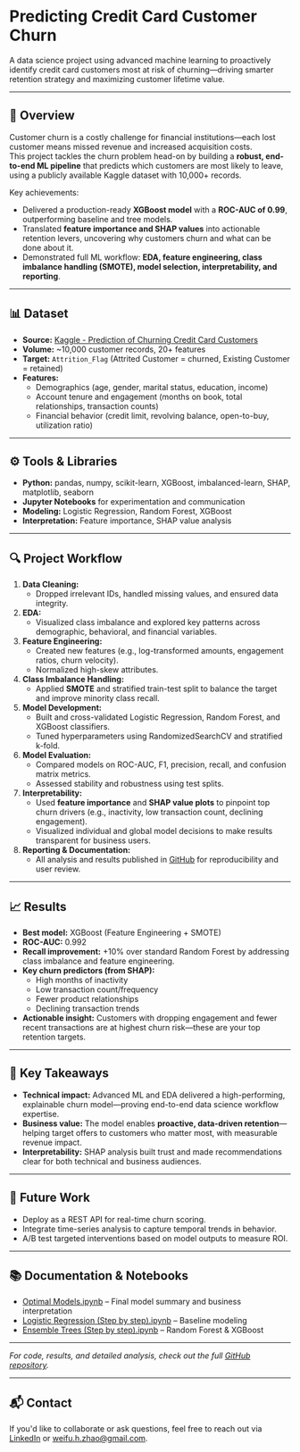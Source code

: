 # Predicting Credit Card Customer Churn

A data science project using advanced machine learning to proactively identify credit card customers most at risk of churning—driving smarter retention strategy and maximizing customer lifetime value.

---

## 📌 Overview

Customer churn is a costly challenge for financial institutions—each lost customer means missed revenue and increased acquisition costs.  
This project tackles the churn problem head-on by building a **robust, end-to-end ML pipeline** that predicts which customers are most likely to leave, using a publicly available Kaggle dataset with 10,000+ records.

Key achievements:
- Delivered a production-ready **XGBoost model** with a **ROC-AUC of 0.99**, outperforming baseline and tree models.
- Translated **feature importance and SHAP values** into actionable retention levers, uncovering why customers churn and what can be done about it.
- Demonstrated full ML workflow: **EDA, feature engineering, class imbalance handling (SMOTE), model selection, interpretability, and reporting**.

---

## 📊 Dataset

- **Source:** [Kaggle - Prediction of Churning Credit Card Customers](https://www.kaggle.com/datasets/thedevastator/predicting-credit-card-customer-attrition-with-m/data)
- **Volume:** ~10,000 customer records, 20+ features
- **Target:** `Attrition_Flag` (Attrited Customer = churned, Existing Customer = retained)
- **Features:**  
  - Demographics (age, gender, marital status, education, income)
  - Account tenure and engagement (months on book, total relationships, transaction counts)
  - Financial behavior (credit limit, revolving balance, open-to-buy, utilization ratio)

---

## ⚙️ Tools & Libraries

- **Python:** pandas, numpy, scikit-learn, XGBoost, imbalanced-learn, SHAP, matplotlib, seaborn
- **Jupyter Notebooks** for experimentation and communication
- **Modeling:** Logistic Regression, Random Forest, XGBoost
- **Interpretation:** Feature importance, SHAP value analysis

---

## 🔍 Project Workflow

1. **Data Cleaning:**  
   - Dropped irrelevant IDs, handled missing values, and ensured data integrity.
2. **EDA:**  
   - Visualized class imbalance and explored key patterns across demographic, behavioral, and financial variables.
3. **Feature Engineering:**  
   - Created new features (e.g., log-transformed amounts, engagement ratios, churn velocity).
   - Normalized high-skew attributes.
4. **Class Imbalance Handling:**  
   - Applied **SMOTE** and stratified train-test split to balance the target and improve minority class recall.
5. **Model Development:**  
   - Built and cross-validated Logistic Regression, Random Forest, and XGBoost classifiers.
   - Tuned hyperparameters using RandomizedSearchCV and stratified k-fold.
6. **Model Evaluation:**  
   - Compared models on ROC-AUC, F1, precision, recall, and confusion matrix metrics.
   - Assessed stability and robustness using test splits.
7. **Interpretability:**  
   - Used **feature importance** and **SHAP value plots** to pinpoint top churn drivers (e.g., inactivity, low transaction count, declining engagement).
   - Visualized individual and global model decisions to make results transparent for business users.
8. **Reporting & Documentation:**  
   - All analysis and results published in [GitHub](https://github.com/DigimonFrankie/Projects/tree/main/Predicting%20Credit%20Card%20Customer%20Churn%3A%20A%20Data-Driven%20Approach%20to%20Retention%20Strategy) for reproducibility and user review.

---

## 📈 Results

- **Best model:**   XGBoost (Feature Engineering + SMOTE)
- **ROC-AUC:** 0.992  
- **Recall improvement:** +10% over standard Random Forest by addressing class imbalance and feature engineering.
- **Key churn predictors (from SHAP):**
  - High months of inactivity
  - Low transaction count/frequency
  - Fewer product relationships
  - Declining transaction trends
- **Actionable insight:** Customers with dropping engagement and fewer recent transactions are at highest churn risk—these are your top retention targets.

---

## 📌 Key Takeaways

- **Technical impact:** Advanced ML and EDA delivered a high-performing, explainable churn model—proving end-to-end data science workflow expertise.
- **Business value:** The model enables **proactive, data-driven retention**—helping target offers to customers who matter most, with measurable revenue impact.
- **Interpretability:** SHAP analysis built trust and made recommendations clear for both technical and business audiences.

---

## 🧠 Future Work

- Deploy as a REST API for real-time churn scoring.
- Integrate time-series analysis to capture temporal trends in behavior.
- A/B test targeted interventions based on model outputs to measure ROI.

---

## 📚 Documentation & Notebooks

- [Optimal Models.ipynb](https://github.com/DigimonFrankie/Projects/blob/main/Predicting%20Credit%20Card%20Customer%20Churn%3A%20A%20Data-Driven%20Approach%20to%20Retention%20Strategy/Optimal%20Models.ipynb) – Final model summary and business interpretation
- [Logistic Regression (Step by step).ipynb](https://github.com/DigimonFrankie/Projects/blob/main/Predicting%20Credit%20Card%20Customer%20Churn%3A%20A%20Data-Driven%20Approach%20to%20Retention%20Strategy/Logistic%20Regression%20(Step%20by%20step).ipynb) – Baseline modeling
- [Ensemble Trees (Step by step).ipynb](https://github.com/DigimonFrankie/Projects/blob/main/Predicting%20Credit%20Card%20Customer%20Churn%3A%20A%20Data-Driven%20Approach%20to%20Retention%20Strategy/Emsemble%20Trees%20(Step%20by%20step).ipynb) – Random Forest & XGBoost

---

*For code, results, and detailed analysis, check out the full [GitHub repository](https://github.com/DigimonFrankie/Projects/tree/main/Predicting%20Credit%20Card%20Customer%20Churn%3A%20A%20Data-Driven%20Approach%20to%20Retention%20Strategy).*

---

## 📬 **Contact**

If you'd like to collaborate or ask questions, feel free to reach out via [LinkedIn](https://www.linkedin.com/in/frankhzhao/) or weifu.h.zhao@gmail.com.
